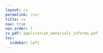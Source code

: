 ```yaml
---
layout: cv
permalink: /cv/
title: cv
nav: true
nav_order: 7
cv_pdf: application_materials_informs.pdf
toc:
  sidebar: left
---
```

